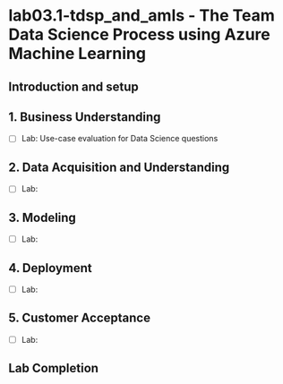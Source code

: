 # lab03.1-tdsp_and_amls - The Team Data Science Process using Azure Machine Learning

## Introduction and setup 

## 1. Business Understanding

- [ ] Lab: Use-case evaluation for Data Science questions

## 2. Data Acquisition and Understanding

- [ ]  Lab: 


## 3. Modeling

- [ ]  Lab: 


## 4. Deployment

- [ ]  Lab: 


## 5. Customer Acceptance

- [ ]  Lab: 


## Lab Completion